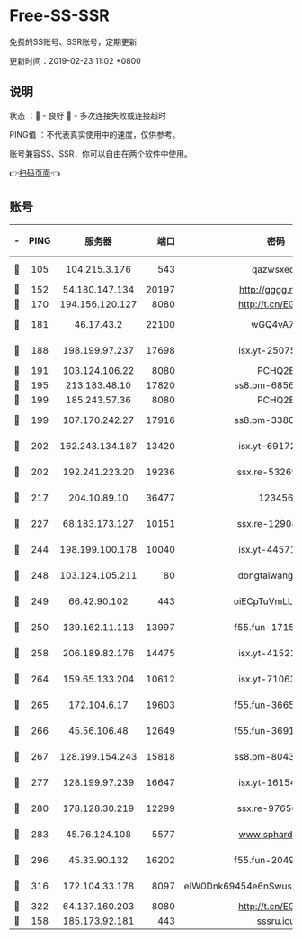# Free-SS-SSR

免费的SS账号、SSR账号，定期更新

更新时间：2019-02-23 11:02 +0800

## 说明

状态     ：🙂 - 良好 🙁 - 多次连接失败或连接超时

PING值   ：不代表真实使用中的速度，仅供参考。

账号兼容SS、SSR，你可以自由在两个软件中使用。

👉[扫码页面](https://liesauer.github.io/free-ss-ssr.github.io/)👈

## 账号

|-|PING|服务器|端口|密码|加密方式|区域|
|:----:|:----:|:-----:|-----:|:----:|:----:|:----:|
|🙂|105|104.215.3.176|543|qazwsxedc|aes-256-gcm|JP|
|🙂|152|54.180.147.134|20197|http://gggg.rocks|chacha20|KR|
|🙂|170|194.156.120.127|8080|http://t.cn/EGJIyrl|rc4-md5|RU|
|🙂|181|46.17.43.2|22100|wGQ4vA7D|aes-256-gcm|RU|
|🙂|188|198.199.97.237|17698|isx.yt-25075255|aes-256-cfb|US|
|🙂|191|103.124.106.22|8080|PCHQ2E|rc4-md5|US|
|🙂|195|213.183.48.10|17820|ss8.pm-68560247|rc4-md5|RU|
|🙂|199|185.243.57.36|8080|PCHQ2E|rc4-md5|US|
|🙂|199|107.170.242.27|17916|ss8.pm-33807942|aes-256-cfb|US|
|🙂|202|162.243.134.187|13420|isx.yt-69172520|aes-256-cfb|US|
|🙂|202|192.241.223.20|19236|ssx.re-53269147|aes-256-cfb|US|
|🙂|217|204.10.89.10|36477|123456|aes-256-cfb|US|
|🙂|227|68.183.173.127|10151|ssx.re-12908740|aes-256-cfb|US|
|🙂|244|198.199.100.178|10040|isx.yt-44571737|aes-256-cfb|US|
|🙂|248|103.124.105.211|80|dongtaiwang.com|aes-256-cfb|US|
|🙂|249|66.42.90.102|443|oiECpTuVmLLxk4Ts|aes-256-cfb|US|
|🙂|250|139.162.11.113|13997|f55.fun-17151617|aes-256-cfb|SG|
|🙂|258|206.189.82.176|14475|isx.yt-41521441|aes-256-cfb|SG|
|🙂|264|159.65.133.204|10612|isx.yt-71063430|aes-256-cfb|SG|
|🙂|265|172.104.6.17|19603|f55.fun-36655557|aes-256-cfb|US|
|🙂|266|45.56.106.48|12649|f55.fun-36914510|aes-256-cfb|US|
|🙂|267|128.199.154.243|15818|ss8.pm-80438797|aes-256-cfb|SG|
|🙂|277|128.199.97.239|16647|isx.yt-16154588|aes-256-cfb|SG|
|🙂|280|178.128.30.219|12299|ssx.re-97656059|aes-256-cfb|SG|
|🙂|283|45.76.124.108|5577|www.sphard.com|aes-256-cfb|AU|
|🙂|296|45.33.90.132|16202|f55.fun-20490140|aes-256-cfb|US|
|🙂|316|172.104.33.178|8097|eIW0Dnk69454e6nSwuspv9DmS201tQ0D|aes-256-cfb|SG|
|🙂|322|64.137.160.203|8080|http://t.cn/EGJIyrl|rc4-md5|CA|
|🙁|158|185.173.92.181|443|sssru.icu|rc4-md5|RU|
